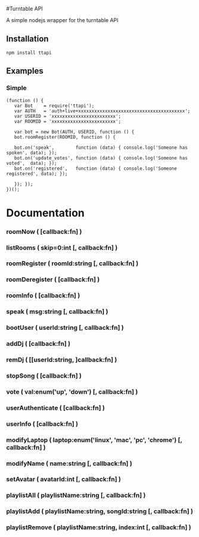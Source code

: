 #Turntable API

A simple nodejs wrapper for the turntable API

## Installation
    npm install ttapi

## Examples

### Simple
    (function () {
       var Bot    = require('ttapi');
       var AUTH   = 'auth+live+xxxxxxxxxxxxxxxxxxxxxxxxxxxxxxxxxxxxxxxx';
       var USERID = 'xxxxxxxxxxxxxxxxxxxxxxxx';
       var ROOMID = 'xxxxxxxxxxxxxxxxxxxxxxxx';

       var bot = new Bot(AUTH, USERID, function () {
       bot.roomRegister(ROOMID, function () {

       bot.on('speak',        function (data) { console.log('Someone has spoken', data); });
       bot.on('update_votes', function (data) { console.log('Someone has voted',  data); });
       bot.on('registered',   function (data) { console.log('Someone registered', data); });

       }); });
    })();

# Documentation

### roomNow ( [callback:fn] )

### listRooms ( skip=0:int [, callback:fn] )

### roomRegister ( roomId:string [, callback:fn] )

### roomDeregister ( [callback:fn] )

### roomInfo ( [callback:fn] )

### speak ( msg:string [, callback:fn] )

### bootUser ( userId:string [, callback:fn] )

### addDj ( [callback:fn] )

### remDj ( [[userId:string, ]callback:fn] )

### stopSong ( [callback:fn] )

### vote ( val:enum('up', 'down') [, callback:fn] )

### userAuthenticate ( [callback:fn] )

### userInfo ( [callback:fn] )

### modifyLaptop ( laptop:enum('linux', 'mac', 'pc', 'chrome') [, callback:fn] )

### modifyName ( name:string [, callback:fn] )

### setAvatar ( avatarId:int [, callback:fn] )

### playlistAll ( playlistName:string [, callback:fn] )

### playlistAdd ( playlistName:string, songId:string [, callback:fn] )

### playlistRemove ( playlistName:string, index:int [, callback:fn] )
